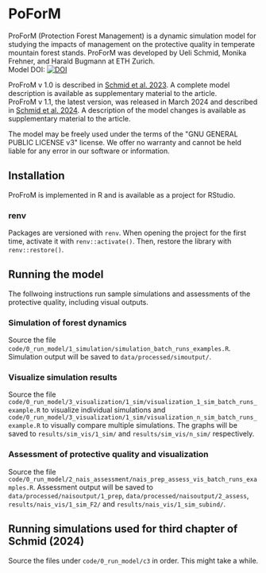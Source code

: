 # PoForM
ProForM (Protection Forest Management) is a dynamic simulation model for studying the impacts of management on the protective quality in temperate mountain forest stands.
ProForM was developed by Ueli Schmid, Monika Frehner, and Harald Bugmann at ETH Zurich.  
Model DOI: [![DOI](https://zenodo.org/badge/572127011.svg)](https://zenodo.org/badge/latestdoi/572127011)  

ProFroM v 1.0 is described in [Schmid et al. 2023](https://doi.org/10.1016/j.ecolmodel.2023.110297). A complete model description is available as supplementary material to the article.  
ProFroM v 1.1, the latest version, was released in March 2024 and described in [Schmid et al. 2024](https://doi.org/10.1101/2024.04.25.591179). A description of the model changes is available as supplementary material to the article.

The model may be freely used under the terms of the "GNU GENERAL PUBLIC LICENSE v3" license.
We offer no warranty and cannot be held liable for any error in our software or information.

## Installation
ProFroM is implemented in R and is available as a project for RStudio.  

### renv
Packages are versioned with `renv`.
When opening the project for the first time, activate it with `renv::activate()`. Then, restore the library with `renv::restore()`.


## Running the model
The follwoing instructions run sample simulations and assessments of the protective quality, including visual outputs.

### Simulation of forest dynamics
Source the file `code/0_run_model/1_simulation/simulation_batch_runs_examples.R`. Simulation output will be saved to
`data/processed/simoutput/`.

### Visualize simulation results
Source the file `code/0_run_model/3_visualization/1_sim/visualization_1_sim_batch_runs_example.R` to visualize
individual simulations and `code/0_run_model/3_visualization/1_sim/visualization_n_sim_batch_runs_example.R` to visually
compare multiple simulations. The graphs will be saved to
`results/sim_vis/1_sim/` and `results/sim_vis/n_sim/` respectively.

### Assessment of protective quality and visualization
Source the file `code/0_run_model/2_nais_assessment/nais_prep_assess_vis_batch_runs_examples.R`. Assessment output will be saved to
`data/processed/naisoutput/1_prep`, `data/processed/naisoutput/2_assess`, `results/nais_vis/1_sim_F2/` and `results/nais_vis/1_sim_subind/`.


## Running simulations used for third chapter of Schmid (2024)
Source the files under `code/0_run_model/c3` in order. This might take a while.